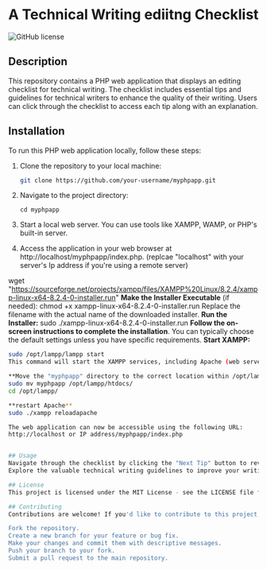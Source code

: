 # A Technical Writing ediitng Checklist

![GitHub license](https://img.shields.io/badge/license-MIT-blue.svg)

## Description

This repository contains a PHP web application that displays an editing checklist for technical writing. The checklist includes essential tips and guidelines for technical writers to enhance the quality of their writing.
Users can click through the checklist to access each tip along with an explanation.

## Installation

To run this PHP web application locally, follow these steps:

1. Clone the repository to your local machine:

   ```bash
   git clone https://github.com/your-username/myphpapp.git

2. Navigate to the project directory:
   ```
   cd myphpapp
   
3. Start a local web server. You can use tools like XAMPP, WAMP, or PHP's built-in server.
4. Access the application in your web browser at http://localhost/myphpapp/index.php. (replcae "localhost" with your server's Ip address if you're using a remote server)

wget "https://sourceforge.net/projects/xampp/files/XAMPP%20Linux/8.2.4/xampp-linux-x64-8.2.4-0-installer.run"
**Make the Installer Executable** (if needed):
chmod +x xampp-linux-x64-8.2.4-0-installer.run
Replace the filename with the actual name of the downloaded installer.
**Run the Installer:**
sudo ./xampp-linux-x64-8.2.4-0-installer.run
**Follow the on-screen instructions to complete the installation**. 
You can typically choose the default settings unless you have specific requirements.
**Start XAMPP:**
```bash
sudo /opt/lampp/lampp start
This command will start the XAMPP services, including Apache (web server) and MySQL (database server).

**Move the "myphpapp" directory to the correct location within /opt/lampp/htdocs/:**
sudo mv myphpapp /opt/lampp/htdocs/
cd /opt/lampp/

**restart Apache**
sudo ./xampp reloadapache

The web application can now be accessible using the following URL:
http://localhost or IP address/myphpapp/index.php


## Usage
Navigate through the checklist by clicking the "Next Tip" button to reveal the associated editing tips and explanations.
Explore the valuable technical writing guidelines to improve your writing skills.

## License
This project is licensed under the MIT License - see the LICENSE file for details.

## Contributing
Contributions are welcome! If you'd like to contribute to this project, please follow these guidelines:

Fork the repository.
Create a new branch for your feature or bug fix.
Make your changes and commit them with descriptive messages.
Push your branch to your fork.
Submit a pull request to the main repository.
